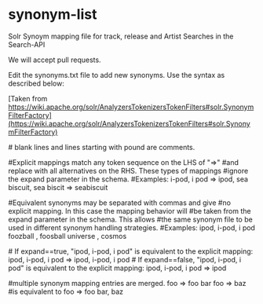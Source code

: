 synonym-list
============

Solr Synoym mapping file for track, release and Artist Searches in the Search-API

We will accept pull requests.

Edit the synonyms.txt file to add new synonyms. Use the syntax as described below:

[Taken from https://wiki.apache.org/solr/AnalyzersTokenizersTokenFilters#solr.SynonymFilterFactory](https://wiki.apache.org/solr/AnalyzersTokenizersTokenFilters#solr.SynonymFilterFactory)

\# blank lines and lines starting with pound are comments.

\#Explicit mappings match any token sequence on the LHS of "=>"
\#and replace with all alternatives on the RHS.  These types of mappings
\#ignore the expand parameter in the schema.
\#Examples:
i-pod, i pod => ipod,
sea biscuit, sea biscit => seabiscuit

\#Equivalent synonyms may be separated with commas and give
\#no explicit mapping.  In this case the mapping behavior will
\#be taken from the expand parameter in the schema.  This allows
\#the same synonym file to be used in different synonym handling strategies.
\#Examples:
ipod, i-pod, i pod
foozball , foosball
universe , cosmos

\# If expand==true, "ipod, i-pod, i pod" is equivalent to the explicit mapping:
ipod, i-pod, i pod => ipod, i-pod, i pod
\# If expand==false, "ipod, i-pod, i pod" is equivalent to the explicit mapping:
ipod, i-pod, i pod => ipod

\#multiple synonym mapping entries are merged.
foo => foo bar
foo => baz
\#is equivalent to
foo => foo bar, baz
